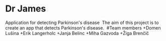 ﻿# Dr James
﻿Application for detecting Parkinson's disease
﻿
﻿The aim of this project is to create an app that detects Parkinson's disease.
﻿
﻿#Team members 
﻿+Domen Lušina
﻿+Erik Langerholc
﻿+Janja Belinc
﻿+Miha Gazvoda
﻿+Žiga Brenčič
